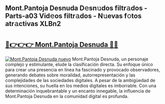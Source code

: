## Mont.Pantoja Desnuda D𝚎sn𝚞dos filtr𝚊dos - Parts-a03 Vid𝚎os filtr𝚊dos - N𝚞evas f𝚘tos atr𝚊ctivas XLBn2

# <h2><a href="http://mb2raf.tromn.icu/?c=Mont.Pantoja+Desnuda">🔗👉👉👉 Mont.Pantoja Desnuda 🔗🔗</a></h2>

[![Mont.Pantoja Desnuda nuevo](https://i.imgur.com/pEAQMta.gif)](http://mb2raf.tromn.icu/?c=Mont.Pantoja+Desnuda)
Mont.Pantoja Desnuda, un personaje complejo y estimulante, elude la clasificación directa. Su enfoque único para crear una presencia en línea ha fascinado y provocado observadores, generando debates sobre moralidad, autorrepresentación y las complejidades de las sociedades digitales. A pesar de la ambigüedad de sus intenciones, su huella en los medios digitales es imborrable. Con una determinación inquebrantable y un encanto innegable, la influencia de Mont.Pantoja Desnuda en la comunidad digital es profunda.
